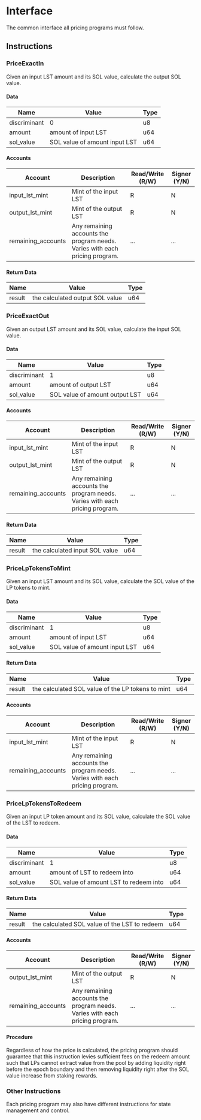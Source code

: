 # Interface

The common interface all pricing programs must follow.

## Instructions

### PriceExactIn

Given an input LST amount and its SOL value, calculate the output SOL value.

#### Data

| Name         | Value                         | Type |
| ------------ | ----------------------------- | ---- |
| discriminant | 0                             | u8   |
| amount       | amount of input LST           | u64  |
| sol_value    | SOL value of amount input LST | u64  |

#### Accounts

| Account            | Description                                                                 | Read/Write (R/W) | Signer (Y/N) |
| ------------------ | --------------------------------------------------------------------------- | ---------------- | ------------ |
| input_lst_mint     | Mint of the input LST                                                       | R                | N            |
| output_lst_mint    | Mint of the output LST                                                      | R                | N            |
| remaining_accounts | Any remaining accounts the program needs. Varies with each pricing program. | ...              | ...          |

#### Return Data

| Name   | Value                           | Type |
| ------ | ------------------------------- | ---- |
| result | the calculated output SOL value | u64  |

### PriceExactOut

Given an output LST amount and its SOL value, calculate the input SOL value.

#### Data

| Name         | Value                          | Type |
| ------------ | ------------------------------ | ---- |
| discriminant | 1                              | u8   |
| amount       | amount of output LST           | u64  |
| sol_value    | SOL value of amount output LST | u64  |

#### Accounts

| Account            | Description                                                                 | Read/Write (R/W) | Signer (Y/N) |
| ------------------ | --------------------------------------------------------------------------- | ---------------- | ------------ |
| input_lst_mint     | Mint of the input LST                                                       | R                | N            |
| output_lst_mint    | Mint of the output LST                                                      | R                | N            |
| remaining_accounts | Any remaining accounts the program needs. Varies with each pricing program. | ...              | ...          |

#### Return Data

| Name   | Value                          | Type |
| ------ | ------------------------------ | ---- |
| result | the calculated input SOL value | u64  |

### PriceLpTokensToMint

Given an input LST amount and its SOL value, calculate the SOL value of the LP tokens to mint.

#### Data

| Name         | Value                         | Type |
| ------------ | ----------------------------- | ---- |
| discriminant | 1                             | u8   |
| amount       | amount of input LST           | u64  |
| sol_value    | SOL value of amount input LST | u64  |

#### Return Data

| Name   | Value                                             | Type |
| ------ | ------------------------------------------------- | ---- |
| result | the calculated SOL value of the LP tokens to mint | u64  |

#### Accounts

| Account            | Description                                                                 | Read/Write (R/W) | Signer (Y/N) |
| ------------------ | --------------------------------------------------------------------------- | ---------------- | ------------ |
| input_lst_mint     | Mint of the input LST                                                       | R                | N            |
| remaining_accounts | Any remaining accounts the program needs. Varies with each pricing program. | ...              | ...          |

### PriceLpTokensToRedeem

Given an input LP token amount and its SOL value, calculate the SOL value of the LST to redeem.

#### Data

| Name         | Value                                  | Type |
| ------------ | -------------------------------------- | ---- |
| discriminant | 1                                      | u8   |
| amount       | amount of LST to redeem into           | u64  |
| sol_value    | SOL value of amount LST to redeem into | u64  |

#### Return Data

| Name   | Value                                         | Type |
| ------ | --------------------------------------------- | ---- |
| result | the calculated SOL value of the LST to redeem | u64  |

#### Accounts

| Account            | Description                                                                 | Read/Write (R/W) | Signer (Y/N) |
| ------------------ | --------------------------------------------------------------------------- | ---------------- | ------------ |
| output_lst_mint    | Mint of the output LST                                                      | R                | N            |
| remaining_accounts | Any remaining accounts the program needs. Varies with each pricing program. | ...              | ...          |

#### Procedure

Regardless of how the price is calculated, the pricing program should guarantee that this instruction levies sufficient fees on the redeem amount such that LPs cannot extract value from the pool by adding liquidity right before the epoch boundary and then removing liquidity right after the SOL value increase from staking rewards.

### Other Instructions

Each pricing program may also have different instructions for state management and control.
